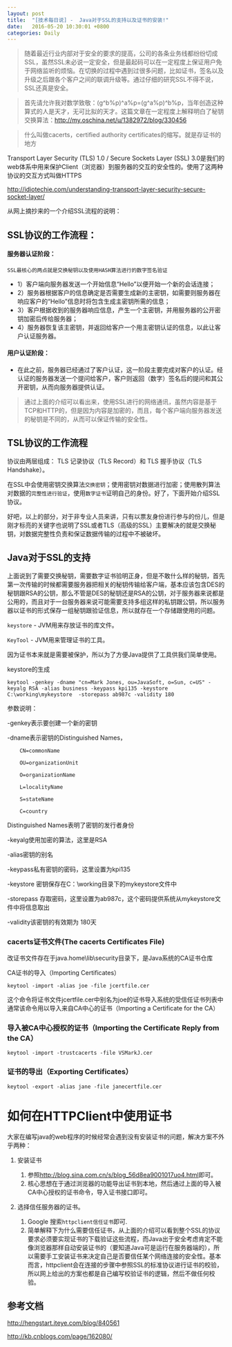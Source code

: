 ```yaml
---
layout: post
title:  "[技术每日说] -  Java对于SSL的支持以及证书的安装!"
date:   2016-05-20 10:30:01 +0800
categories: Daily
---
```


> 随着最近行业内部对于安全的要求的提高，公司的各条业务线都纷纷切成SSL，虽然SSL未必说一定安全，但是最起码可以在一定程度上保证用户免于网络监听的烦恼。在切换的过程中遇到过很多问题，比如证书，签名以及升级之后跟各个客户之间的联调升级等。通过仔细的研究SSL不得不说，SSL还真是安全。

<!--more-->

> 首先请允许我对数学致敬：(g^b%p)^a%p=(g^a%p)^b%p，当年创造这种算式的人是天才，无可比拟的天才。这篇文章在一定程度上解释明白了秘钥交换算法：<http://my.oschina.net/u/1382972/blog/330456>




> 什么叫做cacerts，certified authority certificates的缩写。就是存证书的地方

Transport Layer Security (TLS) 1.0 / Secure Sockets Layer (SSL) 3.0是我们的web体系中用来保护Client（浏览器）到服务器的交互的安全性的。使用了这两种协议的交互方式叫做HTTPS

http://idiotechie.com/understanding-transport-layer-security-secure-socket-layer/

从网上摘抄来的一个介绍SSL流程的说明：

## SSL协议的工作流程：

#### 服务器认证阶段：

`SSL最核心的两点就是交换秘钥以及使用HASH算法进行的数字签名验证`

- 1）客户端向服务器发送一个开始信息“Hello”以便开始一个新的会话连接；
- 2）服务器根据客户的信息确定是否需要生成新的主密钥，如需要则服务器在响应客户的“Hello”信息时将包含生成主密钥所需的信息；
- 3）客户根据收到的服务器响应信息，产生一个主密钥，并用服务器的公开密钥加密后传给服务器；
- 4）服务器恢复该主密钥，并返回给客户一个用主密钥认证的信息，以此让客户认证服务器。

#### 用户认证阶段：

- 在此之前，服务器已经通过了客户认证，这一阶段主要完成对客户的认证。经认证的服务器发送一个提问给客户，客户则返回（数字）签名后的提问和其公开密钥，从而向服务器提供认证。

> 通过上面的介绍可以看出来，使用SSL进行的网络通讯，虽然内容是基于TCP和HTTP的，但是因为内容是加密的，而且，每个客户端向服务器发送的秘钥是不同的，从而可以保证传输的安全性。

## TSL协议的工作流程

协议由两层组成： TLS 记录协议（TLS Record）和 TLS 握手协议（TLS Handshake）。



在SSL中会使用密钥交换算法`交换密钥`；使用密钥对数据进行加密；使用散列算法对数据的`完整性进行验证`，使用`数字证书`证明自己的身份。好了，下面开始介绍SSL协议。

好吧，以上的部分，对于非专业人员来讲，只有以票友身份进行参与的份儿，但是刚才标亮的关键字也说明了SSL或者TLS（高级的SSL）主要解决的就是交换秘钥，对数据完整性负责和保证数据传输的过程中不被破坏。

## Java对于SSL的支持

上面说到了需要交换秘钥，需要数字证书验明正身，但是不敢什么样的秘钥，首先第一次传输的时候都需要服务器把相关的秘钥传输给客户端，基本应该包含DES的秘钥跟RSA的公钥，那么不管是DES的秘钥还是RSA的公钥，对于服务器来说都是公用的，而且对于一台服务器来说可能需要支持多组这样的私钥跟公钥，所以服务器以证书的形式保存一组秘钥跟验证信息，所以就存在一个存储跟使用的问题。

`keystore` - JVM用来存放证书的库文件。

`KeyTool` - JVM用来管理证书的工具。

因为证书本来就是需要被保护，所以为了方便Java提供了工具供我们简单使用。


keystore的生成 

```shell
keytool -genkey -dname "cn=Mark Jones, ou=JavaSoft, o=Sun, c=US" -keyalg RSA -alias business -keypass kpi135 -keystore C:\working\mykeystore  -storepass ab987c -validity 180
```

参数说明： 

-genkey表示要创建一个新的密钥 

-dname表示密钥的Distinguished Names， 

        CN=commonName 

        OU=organizationUnit 

        O=organizationName 

        L=localityName 

        S=stateName 

        C=country 

Distinguished Names表明了密钥的发行者身份 

-keyalg使用加密的算法，这里是RSA 

-alias密钥的别名 

-keypass私有密钥的密码，这里设置为kpi135 

-keystore 密钥保存在C：\working目录下的mykeystore文件中 

-storepass 存取密码，这里设置为ab987c，这个密码提供系统从mykeystore文件中将信息取出 

-validity该密钥的有效期为 180天 

### cacerts证书文件(The cacerts Certificates File) 

改证书文件存在于java.home\lib\security目录下，是Java系统的CA证书仓库 

CA证书的导入（Importing Certificates） 

```shell
keytool -import -alias joe -file jcertfile.cer
```

这个命令将证书文件jcertfile.cer中别名为joe的证书导入系统的受信任证书列表中 
通常该命令用以导入来自CA中心的证书（Importing a Certificate for the CA） 

### 导入被CA中心授权的证书（Importing the Certificate Reply from the CA） 

```shell
keytool -import -trustcacerts -file VSMarkJ.cer
```

### 证书的导出（Exporting Certificates） 

```shell
keytool -export -alias jane -file janecertfile.cer
```


# 如何在HTTPClient中使用证书

大家在编写java的web程序的时候经常会遇到没有安装证书的问题，解决方案不外乎两种：

1. 安装证书
	1. 参照<http://blog.sina.com.cn/s/blog_56d8ea9001017uo4.html>即可。
	2. 核心思想在于通过浏览器的功能导出证书到本地，然后通过上面的导入被CA中心授权的证书命令，导入证书接口即可。
	
2. 选择信任服务器的证书。
	1. Google 搜索`httpclient信任证书`即可.
	2. 简单解释下为什么需要信任证书，从上面的介绍可以看到整个SSL的协议要求必须要实现证书的下载验证这些流程，而Java出于安全考虑肯定不能像浏览器那样自动安装证书的（要知道Java可是运行在服务器端的），所以需要手工安装证书来决定自己是否要信任某个网络连接的安全性。基本而言，httpclient会在连接的步骤中参照SSL的标准协议进行证书的校验，所以网上给出的方案也都是自己编写校验证书的逻辑，然后不做任何校验。


## 参考文档

<http://hengstart.iteye.com/blog/840561>

<http://kb.cnblogs.com/page/162080/>


















